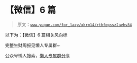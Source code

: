 # 【微信】6 篇

> 原文：[`www.yuque.com/for_lazy/xkrm14/rthfepssz2avhv84`](https://www.yuque.com/for_lazy/xkrm14/rthfepssz2avhv84)

以下为：【微信】6 篇相关风向标

完整生财周报见懒人专属群~

公众号懒人搜索，[懒人专属群分享](https://lazybook.fun/#/blog/group)